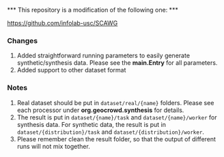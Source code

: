 *** This repository is a modification of the following one: ***

https://github.com/infolab-usc/SCAWG

### Changes ###
1. Added straightforward running parameters to easily generate synthetic/synthesis data. Please see the **main.Entry** for all parameters.
2. Added support to other dataset format
### Notes ###
1. Real dataset should be put in `dataset/real/{name}` folders. Please see each processor under **org.geocrowd.synthesis** for details.
2. The result is put in `dataset/{name}/task` and `dataset/{name}/worker` for synthesis data.
For synthetic data, the result is put in `dataset/{distribution}/task` and `dataset/{distribution}/worker`.
3. Please remember clean the result folder, so that the output of different runs will not mix together.
